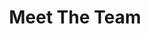 ---
title: Meet The Team
sections:
  - type: secondary_header
    baseUrl: /about
    nav_items:
      - label: Who We Are
        link: /who-are-we
      - label: Our Team
        link: /team
      - label: Join Our Team
        link: /join-our-team
      - label: Affiliated Groups
        link: /affiliated-groups
      - label: Contact Us
        link: /contact-us
  - type: team_section
    title: Our Team
    team:
      - src/data/team/ess-president.yaml
      - src/data/team/ess-vp-external.yaml
      - src/data/team/ess-vp-finance.yaml
      - src/data/team/ess-vp-academic.yaml
      - src/data/team/ess-vp-comms.yaml
      - src/data/team/ess-vp-internal.yaml
      - src/data/team/ess-vp-services.yaml
      - src/data/team/ess-vp-social.yaml
      - src/data/team/ess-vp-phil.yaml
      - src/data/team/ess-manager-social.yaml
      - src/data/team/ess-manager-IT.yaml
      - src/data/team/ess-manager-sponsor.yaml
      - src/data/team/ess-manager-sports.yaml
      - src/data/team/ess-manager-101.yaml
      - src/data/team/ess-manager-translations.yaml
template: advanced
---